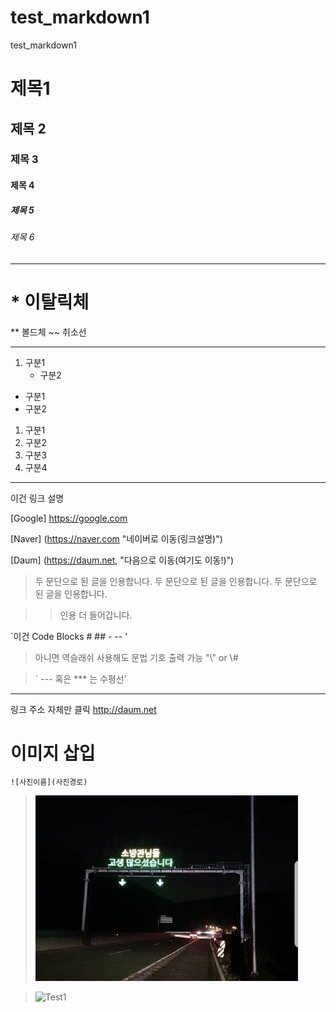 # test_markdown1
test_markdown1

# 제목1
## 제목 2
### 제목 3
#### 제목 4
##### 제목 5
###### 제목 6

---

# * 이탈릭체
** 볼드체
~~ 취소선

---

1. 구분1
    - 구분2

* 구분1
* 구분2

1. 구분1
1. 구분2
2. 구분3
3. 구분4

---

이건 링크 설명

[Google] https://google.com

[Naver] (https://naver.com "네이버로 이동(링크설명)")

[Daum] (https://daum.net, "다음으로 이동(여기도 이동!)")







> 두 문단으로 된 글을 인용합니다. 두 문단으로 된 글을 인용합니다. 두 문단으로 된 글을 인용합니다.

>> 인용 더 들어갑니다.

`이건 Code Blocks # ## - -- '

> 아니면 역슬래쉬 사용해도 문법 기호 출력 가능 "\\" or \\# 


> ` --- 혹은 *** 는 수평선'

***

링크 주소 자체만 클릭
<http://daum.net>


# 이미지 삽입
`![사진이름](사진경로)`

>![Test](.\Images\1.jpg)

>![Test1](https://github.com/earthconquer/test_markdown1/Images/1.jpg)